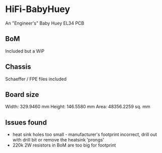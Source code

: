 # HiFi-BabyHuey
An "Engineer's" Baby Huey EL34 PCB

## BoM
Included but a WiP

## Chassis
Schaeffer / FPE files included

## Board size
Width:	329.9460 mm 
Height:	146.5580 mm 
Area:	48356.2259 sq. mm

## Issues  found
- heat sink holes too small - manufacturer's footprint incorrect, drill out with drill bit or remove the heatsink 'prongs'
- 220k 2W resistors in BoM are too big for footprint